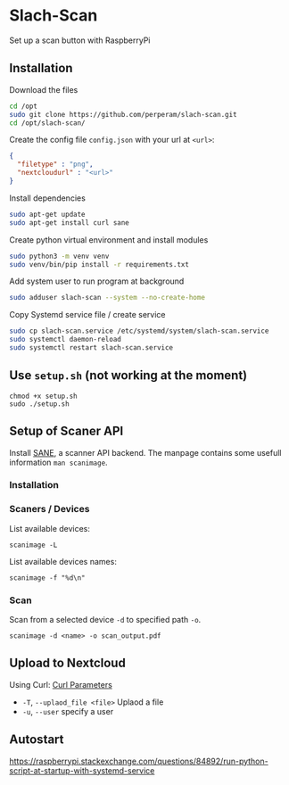 # Slach-Scan
Set up a scan button with RaspberryPi 


## Installation
Download the files
```bash
cd /opt
sudo git clone https://github.com/perperam/slach-scan.git
cd /opt/slach-scan/
```
Create the config file `config.json` with your url at `<url>`:
```json
{
  "filetype" : "png",
  "nextcloudurl" : "<url>"
}
```

Install dependencies
```bash
sudo apt-get update
sudo apt-get install curl sane
```

Create python virtual environment and install modules
```bash
sudo python3 -m venv venv
sudo venv/bin/pip install -r requirements.txt
```

Add system user to run program at background
```bash
sudo adduser slach-scan --system --no-create-home
```

Copy Systemd service file / create service
```bash
sudo cp slach-scan.service /etc/systemd/system/slach-scan.service
sudo systemctl daemon-reload
sudo systemctl restart slach-scan.service
```



## Use `setup.sh` (not working at the moment)
```
chmod +x setup.sh
sudo ./setup.sh
```

## Setup of Scaner API
Install [SANE](http://www.sane-project.org/), a scanner API backend. The manpage contains some usefull information `man scanimage`.
### Installation



### Scaners / Devices
List available devices:
```
scanimage -L
```
List available devices names:
```
scanimage -f "%d\n"
```

### Scan
Scan from a selected device `-d` to specified path `-o`.
```
scanimage -d <name> -o scan_output.pdf
```

## Upload to Nextcloud
Using Curl:
[Curl Parameters](https://curl.se/docs/manpage.htm)

- `-T`, `--uplaod_file <file>` Uplaod a file
- `-u`, `--user` specify a user

## Autostart
https://raspberrypi.stackexchange.com/questions/84892/run-python-script-at-startup-with-systemd-service